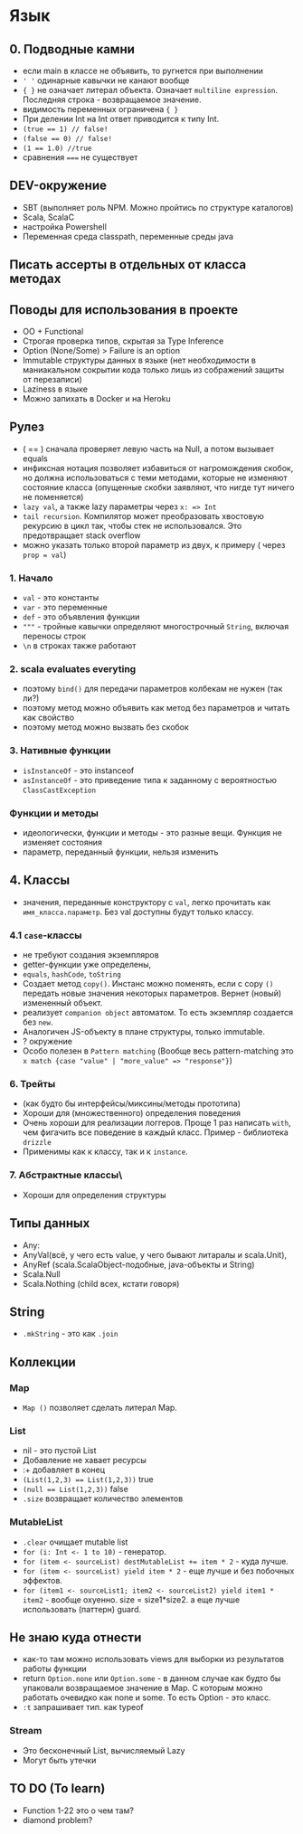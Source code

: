 # Язык

## 0. Подводные камни

- если main в классе не объявить, то ругнется при выполнении
- `' '` одинарные кавычки не канают вообще
- `{ }` не означает литерал объекта. Означает `multiline expression`. Последняя строка - возвращаемое значение.
- видимость переменных ограничена `{ }`
- При делении Int на Int ответ приводится к типу Int.
- `(true == 1) // false!`
- `(false == 0) // false!`
- `(1 == 1.0) //true`
- сравнения `===` не существует

## DEV-окружение

- SBT (выполняет роль NPM. Можно пройтись по структуре каталогов)
- Scala, ScalaC
- настройка Powershell
- Переменная среда classpath, переменные среды java

## Писать ассерты в отдельных от класса методах

## Поводы для использования в проекте

- OO + Functional
- Строгая проверка типов, скрытая за Type Inference
- Option (None/Some) > Failure is an option
- Immutable структуры данных в языке (нет необходимости в маниакальном сокрытии кода только лишь из сображений защиты от перезаписи)
- Laziness в языке
- Можно запихать в Docker и на Heroku

## Рулез

- ( == ) сначала проверяет левую часть на Null, а потом вызывает equals
- инфиксная нотация позволяет избавиться от нагромождения скобок, но должна использоваться с теми методами, которые не изменяют состояние класса (опущенные скобки заявляют, что нигде тут ничего не поменяется)
- `lazy val`, а также lazy параметры через `x: => Int`
- `tail recursion`. Компилятор может преобразовать хвостовую рекурсию в цикл так, чтобы стек не использовался. Это предотвращает stack overflow
- можно указать только второй параметр из двух, к примеру ( через `prop = val`)

### 1. Начало

- `val` - это константы
- `var` - это переменные
- `def` - это объявления функции
- `"""` - тройные кавычки определяют многострочный `String`, включая переносы строк
- `\n` в строках также работают

### 2. scala evaluates everyting

- поэтому `bind()` для передачи параметров колбекам не нужен (так ли?)
- поэтому метод можно объявить как метод без параметров и читать как свойство
- поэтому метод можно вызвать без скобок

### 3. Нативные функции

- `isInstanceOf` - это instanceof
- `asInstanceOf` - это приведение типа к заданному с вероятностью `ClassCastException`

### Функции и методы

- идеологически, функции и методы - это разные вещи. Функция не изменяет состояния
- параметр, переданный функции, нельзя изменить

## 4. Классы

- значения, переданные конструктору c `val`, легко прочитать как `имя_класса.параметр`. Без val доступны будут только классу. 

### 4.1 `case`-классы

- не требуют создания экземпляров
- getter-функции уже определены, 
- `equals`, `hashCode`, `toString`
- Создает метод `copy()`. Инстанс можно поменять, если с copy `()` передать новые значения некоторых параметров. Вернет (новый) измененный объект.
- реализует `companion object` автоматом. То есть экземпляр создается без `new`.
- Аналогичен JS-объекту в плане структуры, только immutable.
- ? окружение
- Особо полезен в `Pattern matching` (Вообще весь pattern-matching это `x match {case "value" | "more_value" => "response"}`)

### 6. Трейты 

- (как будто бы интерфейсы/миксины/методы прототипа)
- Хороши для (множественного) определения поведения
- Очень хороши для реализации логгеров. Проще 1 раз написать `with`, чем фигачить все поведение в каждый класс. Пример - библиотека `drizzle`
- Применимы как к классу, так и к `instance`.

### 7. Абстрактные классы\

- Хороши для определения структуры

## Типы данных

- Any: 
- AnyVal(всё, у чего есть value, у чего бывают литаралы и scala.Unit), 
- AnyRef (scala.ScalaObject-подобные, java-объекты и String)
- Scala.Null
- Scala.Nothing (child всех, кстати говоря)

## String

- `.mkString` - это как `.join`

## Коллекции

### Map

- `Map ()` позволяет сделать литерал Map.

### List

- nil - это пустой List
- Добавление не хавает ресурсы
- :+ добавляет в конец
- `(List(1,2,3) == List(1,2,3))` true
- `(null == List(1,2,3))` false
- `.size` возвращает количество элементов

### MutableList

- `.clear` очищает mutable list
- `for (i: Int <- 1 to 10)` - генератор.
- `for (item <- sourceList) destMutableList += item * 2` - куда лучше.
- `for (item <- sourceList) yield item * 2` - еще лучше и без побочных эффектов.
- `for (item1 <- sourceList1; item2 <- sourceList2) yield item1 * item2` - вообще охуенно. size = size1*size2. а еще лучше использовать (паттерн) guard.

## Не знаю куда отнести

- как-то там можно использовать views для выборки из результатов работы функции
- return `Option.none` или `Option.some` - в данном случае как будто бы упаковали возвращаемое значение в Map. С которым можно работать очевидко как none и some. То есть Option - это класс.
- `:t` запрашивает тип. как typeof


### Stream

- Это бесконечный List, вычисляемый Lazy
- Могут быть утечки

## TO DO (To learn)

- Function 1-22 это о чем там?
- diamond problem?










